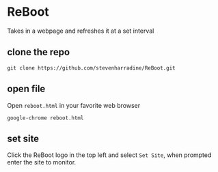 # ReBoot
Takes in a webpage and refreshes it at a set interval

## clone the repo
```
git clone https://github.com/stevenharradine/ReBoot.git
```

## open file
Open `reboot.html` in your favorite web browser
```
google-chrome reboot.html
```

## set site
Click the ReBoot logo in the top left and select `Set Site`, when prompted enter the site to monitor.
